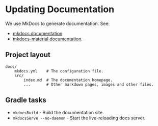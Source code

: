 # Updating Documentation

We use MkDocs to generate documentation. See:

* [mkdocs documentation](http://mkdocs.org).
* [mkdocs-material documentation](https://squidfunk.github.io/mkdocs-material/).

## Project layout

    docs/
        mkdocs.yml    # The configuration file.
        src/
            index.md  # The documentation homepage.
            ...       # Other markdown pages, images and other files.

## Gradle tasks

* `mkdocsBuild` - Build the documentation site.
* `mkdocsServe --no-daemon` - Start the live-reloading docs server.
